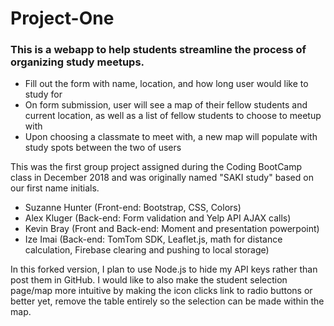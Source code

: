 # Project-One

### This is a webapp to help students streamline the process of organizing study meetups.

* Fill out the form with name, location, and how long user would like to study for
* On form submission, user will see a map of their fellow students and current location, as well as a list of fellow students to choose to meetup with
* Upon choosing a classmate to meet with, a new map will populate with study spots between the two of users


This was the first group project assigned during the Coding BootCamp class in December 2018 and was originally named "SAKI study" based on our first name initials.
* Suzanne Hunter (Front-end: Bootstrap, CSS, Colors)
* Alex Kluger (Back-end: Form validation and Yelp API AJAX calls)
* Kevin Bray (Front and Back-end: Moment and presentation powerpoint)
* Ize Imai (Back-end: TomTom SDK, Leaflet.js, math for distance calculation, Firebase clearing and pushing to local storage)

In this forked version, I plan to use Node.js to hide my API keys rather than post them in GitHub. I would like to also make the student selection page/map more intuitive by making the icon clicks link to radio buttons or better yet, remove the table entirely so the selection can be made within the map.